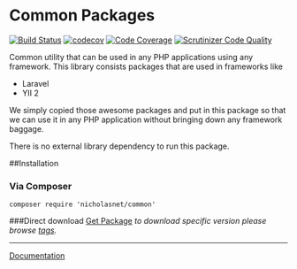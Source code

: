 # Common Packages 

[![Build Status](https://travis-ci.org/nicholasnet/common.svg)](https://travis-ci.org/nicholasnet/common) [![codecov](https://codecov.io/gh/nicholasnet/common/branch/master/graph/badge.svg)](https://codecov.io/gh/nicholasnet/common) [![Code Coverage](https://scrutinizer-ci.com/g/nicholasnet/common/badges/coverage.png?b=master)](https://scrutinizer-ci.com/g/nicholasnet/common/?branch=master) [![Scrutinizer Code Quality](https://scrutinizer-ci.com/g/nicholasnet/common/badges/quality-score.png?b=master)](https://scrutinizer-ci.com/g/nicholasnet/common/?branch=master)


Common utility that can be used in any PHP applications using any framework. This library consists packages that are used in frameworks like
 * Laravel
 * YII 2
  
We simply copied those awesome packages and put in this package so that we can use it in any PHP application without bringing down any framework baggage.
 
There is no external library dependency to run this package.

##Installation
### Via Composer
`composer require 'nicholasnet/common'`

###Direct download
[Get Package](https://github.com/nicholasnet/common/archive/master.zip) _to download specific version please browse [tags](https://github.com/nicholasnet/common/branches)._

---

[Documentation](https://nicholasnet.github.io/common/)
